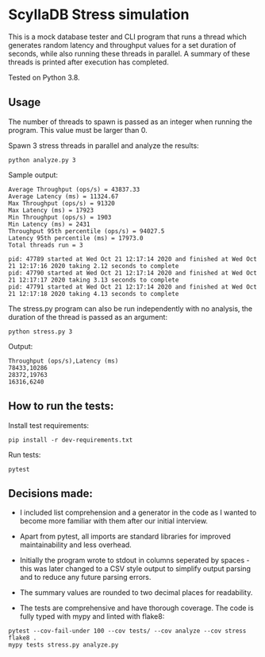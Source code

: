# ScyllaDB Stress simulation
This is a mock database tester and CLI program that runs a thread which generates random latency and throughput
values for a set duration of seconds, while also running these threads in parallel. A summary of these threads is
printed after execution has completed.

Tested on Python 3.8.

## Usage
The number of threads to spawn is passed as an integer when running the program. This value must be larger than 0.

Spawn 3 stress threads in parallel and analyze the results:

```
python analyze.py 3
```

Sample output:

```
Average Throughput (ops/s) = 43837.33
Average Latency (ms) = 11324.67
Max Throughput (ops/s) = 91320
Max Latency (ms) = 17923
Min Throughput (ops/s) = 1903
Min Latency (ms) = 2431
Throughput 95th percentile (ops/s) = 94027.5
Latency 95th percentile (ms) = 17973.0
Total threads run = 3

pid: 47789 started at Wed Oct 21 12:17:14 2020 and finished at Wed Oct 21 12:17:16 2020 taking 2.12 seconds to complete
pid: 47790 started at Wed Oct 21 12:17:14 2020 and finished at Wed Oct 21 12:17:17 2020 taking 3.13 seconds to complete
pid: 47791 started at Wed Oct 21 12:17:14 2020 and finished at Wed Oct 21 12:17:18 2020 taking 4.13 seconds to complete

```
The stress.py program can also be run independently with no analysis,
the duration of the thread is passed as an argument:

```
python stress.py 3
```

Output:
```
Throughput (ops/s),Latency (ms)
78433,10286
28372,19763
16316,6240
```

## How to run the tests:

Install test requirements:

```
pip install -r dev-requirements.txt
```

Run tests:

```
pytest
```

## Decisions made:

- I included list comprehension and a generator in the code as I wanted to become more familiar with them after 
our initial interview.

- Apart from pytest, all imports are standard libraries for improved maintainability and less overhead.

- Initially the program wrote to stdout in columns seperated by spaces - this was later changed to a CSV style
output to simplify output parsing and to reduce any future parsing errors.

- The summary values are rounded to two decimal places for readability.

- The tests are comprehensive and have thorough coverage. The code is fully typed with mypy and linted with flake8:

```
pytest --cov-fail-under 100 --cov tests/ --cov analyze --cov stress
flake8 .
mypy tests stress.py analyze.py
```